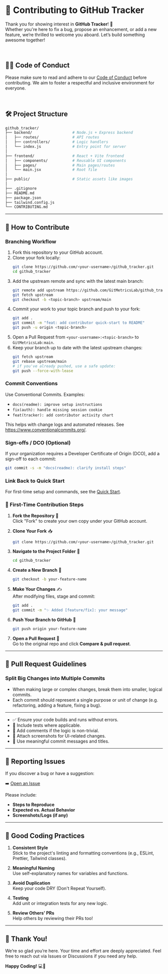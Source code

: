 # 🌟 Contributing to GitHub Tracker

Thank you for showing interest in **GitHub Tracker**! 🚀  
Whether you're here to fix a bug, propose an enhancement, or add a new feature, we’re thrilled to welcome you aboard. Let’s build something awesome together!

<br>

## 🧑‍⚖️ Code of Conduct

Please make sure to read and adhere to our [Code of Conduct](https://github.com/GitMetricsLab/github_tracker/CODE_OF_CONDUCT.md) before contributing. We aim to foster a respectful and inclusive environment for everyone.

<br>

## 🛠 Project Structure

```bash
github_tracker/
├── backend/                  # Node.js + Express backend
│   ├── routes/               # API routes
│   ├── controllers/          # Logic handlers
│   └── index.js              # Entry point for server
│
├── frontend/                 # React + Vite frontend
│   ├── components/           # Reusable UI components
│   ├── pages/                # Main pages/routes
│   └── main.jsx              # Root file
│
├── public/                   # Static assets like images
│
├── .gitignore
├── README.md
├── package.json
├── tailwind.config.js
└── CONTRIBUTING.md
```

---

## 🤝 How to Contribute

### Branching Workflow

1. Fork this repository to your GitHub account.
2. Clone your fork locally:
   ```bash
   git clone https://github.com/<your-username>/github_tracker.git
   cd github_tracker
   ```
3. Add the upstream remote and sync with the latest main branch:
   ```bash
   git remote add upstream https://github.com/GitMetricsLab/github_tracker.git
   git fetch upstream
   git checkout -b <topic-branch> upstream/main
   ```
4. Commit your work to your topic branch and push to your fork:
   ```bash
   git add .
   git commit -m "feat: add contributor quick-start to README"
   git push -u origin <topic-branch>
   ```
5. Open a Pull Request from `<your-username>:<topic-branch>` to `GitMetricsLab:main`.
6. Keep your branch up to date with the latest upstream changes:
   ```bash
   git fetch upstream
   git rebase upstream/main
   # if you've already pushed, use a safe update:
   git push --force-with-lease
   ```

### Commit Conventions

Use Conventional Commits. Examples:

- `docs(readme): improve setup instructions`
- `fix(auth): handle missing session cookie`
- `feat(tracker): add contributor activity chart`

This helps with change logs and automated releases. See https://www.conventionalcommits.org/.

### Sign-offs / DCO (Optional)

If your organization requires a Developer Certificate of Origin (DCO), add a sign-off to each commit:

```bash
git commit -s -m "docs(readme): clarify install steps"
```

### Link Back to Quick Start

For first-time setup and commands, see the [Quick Start](README.md#quick-start-for-contributors).

### 🧭 First-Time Contribution Steps

1. **Fork the Repository** 🍴  
   Click "Fork" to create your own copy under your GitHub account.

2. **Clone Your Fork** 📥  
   ```bash
   git clone https://github.com/<your-username>/github_tracker.git
   ```

3. **Navigate to the Project Folder** 📁  
   ```bash
   cd github_tracker
   ```

4. **Create a New Branch** 🌿  
   ```bash
   git checkout -b your-feature-name
   ```

5. **Make Your Changes** ✍  
   After modifying files, stage and commit:

   ```bash
   git add .
   git commit -m "✨ Added [feature/fix]: your message"
   ```

6. **Push Your Branch to GitHub** 🚀  
   ```bash
   git push origin your-feature-name
   ```

7. **Open a Pull Request** 🔁  
   Go to the original repo and click **Compare & pull request**.
   
---

## 🚦 Pull Request Guidelines

### **Split Big Changes into Multiple Commits**
- When making large or complex changes, break them into smaller, logical commits. 
- Each commit should represent a single purpose or unit of change (e.g. refactoring, adding a feature, fixing a bug).
---
- ✅ Ensure your code builds and runs without errors.
- 🧪 Include tests where applicable.
- 💬 Add comments if the logic is non-trivial.
- 📸 Attach screenshots for UI-related changes.
- 🔖 Use meaningful commit messages and titles.

---

## 🐞 Reporting Issues

If you discover a bug or have a suggestion:

➡️ [Open an Issue](https://github.com/GitMetricsLab/github_tracker/issues/new/choose)

Please include:

- **Steps to Reproduce**
- **Expected vs. Actual Behavior**
- **Screenshots/Logs (if any)**

---

## 🧠 Good Coding Practices

1. **Consistent Style**  
   Stick to the project's linting and formatting conventions (e.g., ESLint, Prettier, Tailwind classes).

2. **Meaningful Naming**  
   Use self-explanatory names for variables and functions.

3. **Avoid Duplication**  
   Keep your code DRY (Don't Repeat Yourself).

4. **Testing**  
   Add unit or integration tests for any new logic.

5. **Review Others’ PRs**  
   Help others by reviewing their PRs too!

---

## 🙌 Thank You!

We’re so glad you’re here. Your time and effort are deeply appreciated. Feel free to reach out via Issues or Discussions if you need any help.

**Happy Coding!** 💻🚀  
